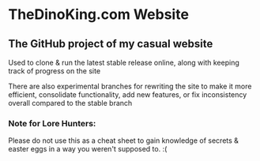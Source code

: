 # TheDinoKing.com Website
## The GitHub project of my casual website 

  Used to clone & run the latest stable release online, along with keeping track of progress on the site

  There are also experimental branches for rewriting the site to make it more efficient, consolidate functionality, add new features, or fix inconsistency overall compared to the stable branch

### Note for Lore Hunters: 
  Please do not use this as a cheat sheet to gain knowledge of secrets & easter eggs in a way you weren't supposed to. :(

